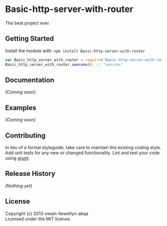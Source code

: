 # Basic-http-server-with-router

The best project ever.

## Getting Started
Install the module with: `npm install Basic-http-server-with-router`

```javascript
var Basic_http_server_with_router = require('Basic-http-server-with-router');
Basic_http_server_with_router.awesome(); // "awesome"
```

## Documentation
_(Coming soon)_

## Examples
_(Coming soon)_

## Contributing
In lieu of a formal styleguide, take care to maintain the existing coding style. Add unit tests for any new or changed functionality. Lint and test your code using [grunt](https://github.com/gruntjs/grunt).

## Release History
_(Nothing yet)_

## License
Copyright (c) 2013 owain-llewellyn-akqa  
Licensed under the MIT license.
